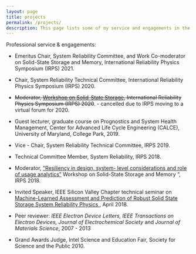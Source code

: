 ```yaml
---
layout: page
title: projects
permalink: /projects/
description: This page lists some of my service and engagements in the public domain.
---
```


Professional service & engagements:



- Emeritus Chair, System Reliability Committee, and Work Co-moderator on Solid-State Storage and Memory, International Reliability Physics Symposium (IRPS) 2021.

  

- Chair, System Reliability Technical Committee, International Reliability Physics Symposium (IRPS) 2020.

  

- ~~Moderator, [Workshop on Solid-State Storage](https://irps.org/program/workshops/),  International Reliability Physics Symposium (IRPS) 2020~~. - cancelled due to IRPS moving to a virtual forum for 2020.

  

- Guest lecturer, graduate course on Prognostics and System Health Management, Center for Advanced Life Cycle Engineering (CALCE), University of Maryland, College Park, 2019.

  

- Vice - Chair, System Reliability Technical Committee, IRPS 2019.

  

- Technical Committee Member, System Reliability, IRPS 2018.

  

- Moderator, <a href="http://irps.org/wp-content/uploads/2018/01/Storage-and-Memory-%E2%80%93-SSD-SD-DIMM.pdf" target="_blank"> "Resiliency in design, system- level considerations and role of usage analytics”</a> Workshop on Solid-State Storage and Memory “, IRPS 2018.

  

- Invited Speaker, IEEE Silicon Valley Chapter technical seminar on <a href="http://ewh.ieee.org/council/sfba/bayareatech/?p=7586" target="_blank"> Machine-Learned Assessment and Prediction of Robust Solid State Storage System Reliability Physics </a>, April 2018.

  

- Peer reviewer: *IEEE Electron Device Letters, IEEE Transactions on Electron Devices, Journal of Electrochemical Society* and *Journal of Materials Science*, 2007 - 2013

  

- Grand Awards Judge, Intel Science and Education Fair, Society for Science and the Public 2010.